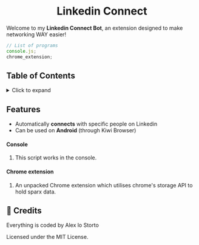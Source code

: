 <h1 align="center">Linkedin Connect</h1>

Welcome to my **Linkedin Connect Bot**, an extension designed to make networking WAY easier!

```js
// List of programs
console.js;
chrome_extension;
```

## Table of Contents

<details>
  <summary>Click to expand</summary>
  
- [Features](#features)
- [Scripts](#scripts)
  * [Console](#console)
  * [Chrome Extension](#chrome-extension)
- [Credits](#credits)
</details>

## Features

- Automatically **connects** with specific people on Linkedin
- Can be used on **Android** (through Kiwi Browser)

#### Console

1. This script works in the console.

#### Chrome extension

1. An unpacked Chrome extension which utilises chrome's storage API to hold sparx data.

## 📜 Credits

Everything is coded by Alex lo Storto

Licensed under the MIT License.
